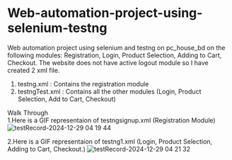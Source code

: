 # Web-automation-project-using-selenium-testng

Web automation project using selenium and testng on pc_house_bd on the following modules: Registration, Login, Product Selection, Adding to Cart, Checkout.
The website does not have active logout module so I have created 2 xml file.

1. testng.xml : Contains the registration module
2. testngTest.xml : Contains all the other modules (Login, Product Selection, Add to Cart, Checkout)

Walk Through</br>
1.Here is a GIF representaion of testngsignup.xml (Registration Module)
![testRecord-2024-12-29 04 19 44](https://github.com/user-attachments/assets/c9cdde27-87c0-4408-92d4-47adf5ebf55f)

2.Here is a GIF representaion of testng1.xml (Login, Product Selection, Adding to Cart, Checkout.)
![testRecord-2024-12-29 04 21 32](https://github.com/user-attachments/assets/42890537-56e7-4b82-9cd3-566b21221f8b)
